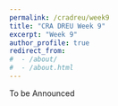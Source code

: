 ```yaml
---
permalink: /cradreu/week9
title: "CRA DREU Week 9"
excerpt: "Week 9"
author_profile: true
redirect_from: 
#  - /about/
#  - /about.html
---
```


To be Announced